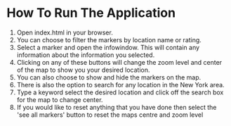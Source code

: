 # How To Run The Application
1. Open index.html in your browser.
2. You can choose to filter the markers by location name or rating.
3. Select a marker and open the infowindow. This will contain any information about
the information you selected.
4. Clicking on any of these buttons will change the zoom level and center of the map
to show you your desired location.
5. You can also choose to show and hide the markers on the map.
6. There is also the option to search for any location in the New York area.
7. Type a keyword select the desired location and click off the search box for
the map to change center.
8. If you would like to reset anything that you have done then select the 'see all markers' button to reset the maps centre and zoom level
